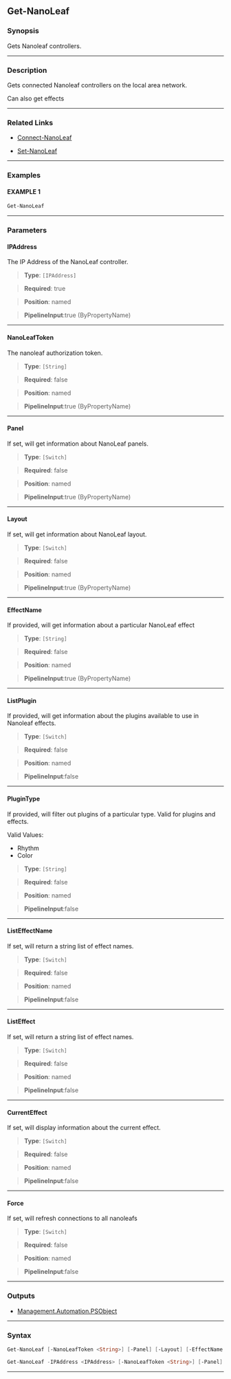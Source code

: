 
Get-NanoLeaf
------------
### Synopsis
Gets Nanoleaf controllers.

---
### Description

Gets connected Nanoleaf controllers on the local area network.

Can also get effects

---
### Related Links
* [Connect-NanoLeaf](Connect-NanoLeaf.md)



* [Set-NanoLeaf](Set-NanoLeaf.md)



---
### Examples
#### EXAMPLE 1
```PowerShell
Get-NanoLeaf
```

---
### Parameters
#### **IPAddress**

The IP Address of the NanoLeaf controller.



> **Type**: ```[IPAddress]```

> **Required**: true

> **Position**: named

> **PipelineInput**:true (ByPropertyName)



---
#### **NanoLeafToken**

The nanoleaf authorization token.



> **Type**: ```[String]```

> **Required**: false

> **Position**: named

> **PipelineInput**:true (ByPropertyName)



---
#### **Panel**

If set, will get information about NanoLeaf panels.



> **Type**: ```[Switch]```

> **Required**: false

> **Position**: named

> **PipelineInput**:true (ByPropertyName)



---
#### **Layout**

If set, will get information about NanoLeaf layout.



> **Type**: ```[Switch]```

> **Required**: false

> **Position**: named

> **PipelineInput**:true (ByPropertyName)



---
#### **EffectName**

If provided, will get information about a particular NanoLeaf effect



> **Type**: ```[String]```

> **Required**: false

> **Position**: named

> **PipelineInput**:true (ByPropertyName)



---
#### **ListPlugin**

If provided, will get information about the plugins available to use in Nanoleaf effects.



> **Type**: ```[Switch]```

> **Required**: false

> **Position**: named

> **PipelineInput**:false



---
#### **PluginType**

If provided, will filter out plugins of a particular type.
Valid for plugins and effects.



Valid Values:

* Rhythm
* Color



> **Type**: ```[String]```

> **Required**: false

> **Position**: named

> **PipelineInput**:false



---
#### **ListEffectName**

If set, will return a string list of effect names.



> **Type**: ```[Switch]```

> **Required**: false

> **Position**: named

> **PipelineInput**:false



---
#### **ListEffect**

If set, will return a string list of effect names.



> **Type**: ```[Switch]```

> **Required**: false

> **Position**: named

> **PipelineInput**:false



---
#### **CurrentEffect**

If set, will display information about the current effect.



> **Type**: ```[Switch]```

> **Required**: false

> **Position**: named

> **PipelineInput**:false



---
#### **Force**

If set, will refresh connections to all nanoleafs



> **Type**: ```[Switch]```

> **Required**: false

> **Position**: named

> **PipelineInput**:false



---
### Outputs
* [Management.Automation.PSObject](https://learn.microsoft.com/en-us/dotnet/api/System.Management.Automation.PSObject)




---
### Syntax
```PowerShell
Get-NanoLeaf [-NanoLeafToken <String>] [-Panel] [-Layout] [-EffectName <String>] [-ListPlugin] [-PluginType <String>] [-ListEffectName] [-ListEffect] [-CurrentEffect] [-Force] [<CommonParameters>]
```
```PowerShell
Get-NanoLeaf -IPAddress <IPAddress> [-NanoLeafToken <String>] [-Panel] [-Layout] [-EffectName <String>] [-ListPlugin] [-PluginType <String>] [-ListEffectName] [-ListEffect] [-CurrentEffect] [-Force] [<CommonParameters>]
```
---


